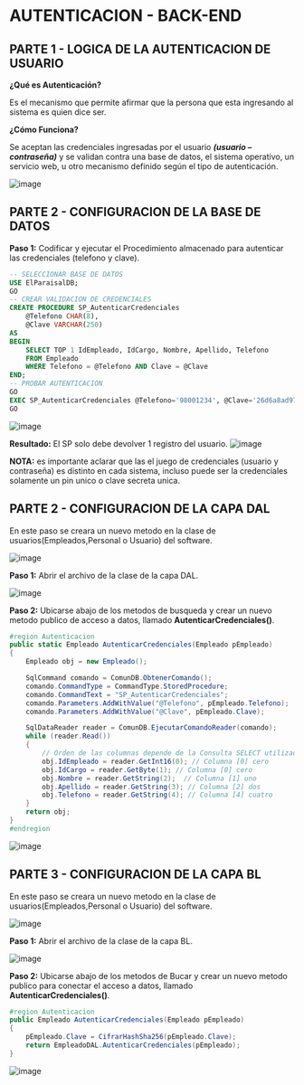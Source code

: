 # AUTENTICACION - BACK-END

## PARTE 1 - LOGICA DE LA AUTENTICACION DE USUARIO
**¿Qué es Autenticación?**

Es el mecanismo que permite afirmar que la persona que esta ingresando al sistema es quien dice ser.

**¿Cómo Funciona?**

Se aceptan las credenciales ingresadas por el usuario ***(usuario – contraseña)*** y se validan contra una base de datos, el sistema operativo, un servicio web, u otro mecanismo definido según el tipo de autenticación.

![image](https://github.com/user-attachments/assets/64a3dfc7-7ff4-461e-9ed1-b8eb7a39603b)

## PARTE 2 - CONFIGURACION DE LA BASE DE DATOS
**Paso 1:** Codificar y ejecutar el Procedimiento almacenado para autenticar las credenciales (telefono y clave).
```sql
-- SELECCIONAR BASE DE DATOS
USE ElParaisalDB;
GO
-- CREAR VALIDACION DE CREDENCIALES
CREATE PROCEDURE SP_AutenticarCredenciales
	@Telefono CHAR(8),
	@Clave VARCHAR(250)
AS
BEGIN
	SELECT TOP 1 IdEmpleado, IdCargo, Nombre, Apellido, Telefono
    FROM Empleado
    WHERE Telefono = @Telefono AND Clave = @Clave
END;
-- PROBAR AUTENTICACION
GO
EXEC SP_AutenticarCredenciales @Telefono='98001234', @Clave='26d6a8ad97c75ffc548f6873e5e93ce475479e3e1a1097381e54221fb53ec1d2';
GO
```
![image](https://github.com/user-attachments/assets/d5a6c8c2-4ab3-4eea-819c-122914d2f441)

**Resultado:** El SP solo debe devolver 1 registro del usuario.
![image](https://github.com/user-attachments/assets/ecad8c1a-b685-47ad-82f8-45cd07a211a2)

**NOTA:** es importante aclarar que las el juego de credenciales (usuario y contraseña) es distinto en cada sistema, incluso puede ser la credenciales solamente un pin unico o clave secreta unica. 


## PARTE 2 - CONFIGURACION DE LA CAPA DAL

En este paso se creara un nuevo metodo en la clase de usuarios(Empleados,Personal o Usuario) del software. 

![image](https://github.com/user-attachments/assets/48d1f122-7a80-44b7-b22b-232e64d07fc8)

**Paso 1:** Abrir el archivo de la clase de la capa DAL.

![image](https://github.com/user-attachments/assets/cf16d387-b06d-4132-b6aa-5f31b5fe7577)

**Paso 2:** Ubicarse abajo de los metodos de busqueda y crear un nuevo metodo publico de acceso a datos, llamado **AutenticarCredenciales()**.

```csharp
#region Autenticacion
public static Empleado AutenticarCredenciales(Empleado pEmpleado)
{
    Empleado obj = new Empleado();

    SqlCommand comando = ComunDB.ObtenerComando();
    comando.CommandType = CommandType.StoredProcedure;
    comando.CommandText = "SP_AutenticarCredenciales";
    comando.Parameters.AddWithValue("@Telefono", pEmpleado.Telefono);
    comando.Parameters.AddWithValue("@Clave", pEmpleado.Clave);

    SqlDataReader reader = ComunDB.EjecutarComandoReader(comando);
    while (reader.Read())
    {
        // Orden de las columnas depende de la Consulta SELECT utilizada
        obj.IdEmpleado = reader.GetInt16(0); // Columna [0] cero
        obj.IdCargo = reader.GetByte(1); // Columna [0] cero
        obj.Nombre = reader.GetString(2);  // Columna [1] uno
        obj.Apellido = reader.GetString(3); // Columna [2] dos
        obj.Telefono = reader.GetString(4); // Columna [4] cuatro
    }
    return obj;
}
#endregion
```

![image](https://github.com/user-attachments/assets/426619f1-c540-4165-adc4-7abf2683e3ef)

## PARTE 3 - CONFIGURACION DE LA CAPA BL

En este paso se creara un nuevo metodo en la clase de usuarios(Empleados,Personal o Usuario) del software. 

![image](https://github.com/user-attachments/assets/48d1f122-7a80-44b7-b22b-232e64d07fc8)

**Paso 1:** Abrir el archivo de la clase de la capa BL.

![image](https://github.com/user-attachments/assets/65bae78b-f9ab-4e98-8991-96b47735730a)


**Paso 2:** Ubicarse abajo de los metodos de Bucar y crear un nuevo metodo publico para conectar el acceso a datos, llamado **AutenticarCredenciales()**.

```csharp
#region Autenticacion
public Empleado AutenticarCredenciales(Empleado pEmpleado)
{
    pEmpleado.Clave = CifrarHashSha256(pEmpleado.Clave);
    return EmpleadoDAL.AutenticarCredenciales(pEmpleado);
}
```

![image](https://github.com/user-attachments/assets/6b5ec932-43a2-419f-9b9d-ea262677f46b)

